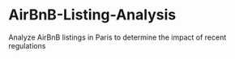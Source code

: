 # AirBnB-Listing-Analysis
Analyze AirBnB listings in Paris to determine the impact of recent regulations
